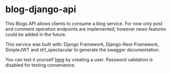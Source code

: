 # blog-django-api

This Blogs API allows clients to consume a blog service. For now only post and comment operation endpoints are implemented; however news features could be added in the future.

This service was built with: Django Framework, Django-Rest-Framework, SimpleJWT and drf_spectacular to generate the swagger documentation.

You can test it yourself [here]() by creating a user. Password validation is disabled for testing convenience.